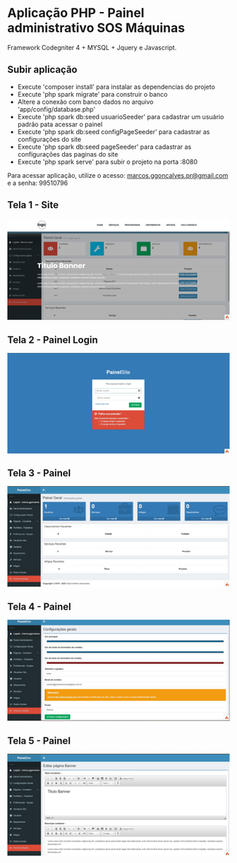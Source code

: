 # Aplicação PHP - Painel administrativo SOS Máquinas

Framework Codegniter 4 + MYSQL + Jquery e Javascript.

## Subir aplicação
 - Execute 'composer install' para instalar as dependencias do projeto
 - Execute 'php spark migrate' para construir o banco
 - Altere a conexão com banco dados no arquivo 'app/config/database.php'
 - Execute 'php spark db:seed usuarioSeeder' para cadastrar um usuário padrão pata acessar o painel
 - Execute 'php spark db:seed configPageSeeder' para cadastrar as configurações do site
 - Execute 'php spark db:seed pageSeeder' para cadastrar as configurações das paginas do site 
 - Execute 'php spark serve' para subir o projeto na porta :8080    

Para acessar aplicação, utilize o acesso: marcos.ggoncalves.pr@gmail.com e a senha: 99510796

 ## Tela 1 - Site
![Painel da Aplicação - TELA 1](https://github.com/marcosggoncalves/site-painel-customizavel/blob/master/Pagina%203.jpg)

 ## Tela 2 - Painel Login
![Painel da Aplicação - TELA 2](https://github.com/marcosggoncalves/site-painel-customizavel/blob/master/Pagina%201.jpg)

 ## Tela 3 - Painel
![Painel da Aplicação - TELA 3](https://github.com/marcosggoncalves/site-painel-customizavel/blob/master/Pagina%202.jpg)

 ## Tela 4 - Painel
![Painel da Aplicação - TELA 4](https://github.com/marcosggoncalves/site-painel-customizavel/blob/master/Pagina%204.jpg)


 ## Tela 5 - Painel
![Painel da Aplicação - TELA 5](https://github.com/marcosggoncalves/site-painel-customizavel/blob/master/Pagina%205.jpg)
